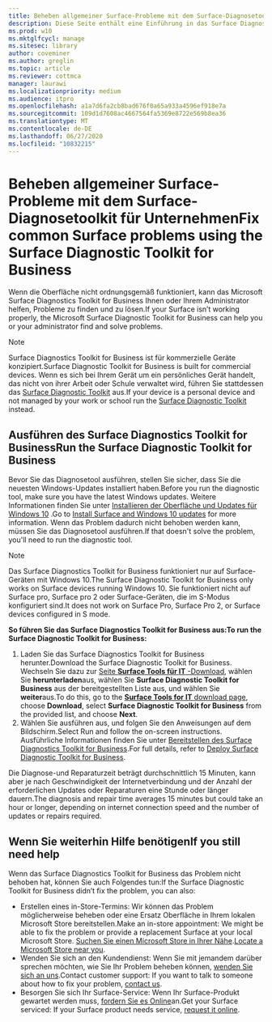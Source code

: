 ```yaml
---
title: Beheben allgemeiner Surface-Probleme mit dem Surface-Diagnosetoolkit für Unternehmen
description: Diese Seite enthält eine Einführung in das Surface Diagnostics Toolkit for Business für die Verwendung in kommerziellen Umgebungen.
ms.prod: w10
ms.mktglfcycl: manage
ms.sitesec: library
author: coveminer
ms.author: greglin
ms.topic: article
ms.reviewer: cottmca
manager: laurawi
ms.localizationpriority: medium
ms.audience: itpro
ms.openlocfilehash: a1a7d6fa2cb8bad676f0a65a933a4596ef918e7a
ms.sourcegitcommit: 109d1d7608ac4667564fa5369e8722e569b8ea36
ms.translationtype: MT
ms.contentlocale: de-DE
ms.lasthandoff: 06/27/2020
ms.locfileid: "10832215"
---
```

# <span data-ttu-id="81e9f-103">Beheben allgemeiner Surface-Probleme mit dem Surface-Diagnosetoolkit für Unternehmen</span><span class="sxs-lookup"><span data-stu-id="81e9f-103">Fix common Surface problems using the Surface Diagnostic Toolkit for Business</span></span>

<span data-ttu-id="81e9f-104">Wenn die Oberfläche nicht ordnungsgemäß funktioniert, kann das Microsoft Surface Diagnostics Toolkit for Business Ihnen oder Ihrem Administrator helfen, Probleme zu finden und zu lösen.</span><span class="sxs-lookup"><span data-stu-id="81e9f-104">If your Surface isn’t working properly, the Microsoft Surface Diagnostic Toolkit for Business can help you or your administrator find and solve problems.</span></span>

> [!NOTE]
> <span data-ttu-id="81e9f-105">Surface Diagnostics Toolkit for Business ist für kommerzielle Geräte konzipiert.</span><span class="sxs-lookup"><span data-stu-id="81e9f-105">Surface Diagnostic Toolkit for Business is built for commercial devices.</span></span> <span data-ttu-id="81e9f-106">Wenn es sich bei Ihrem Gerät um ein persönliches Gerät handelt, das nicht von ihrer Arbeit oder Schule verwaltet wird, führen Sie stattdessen das [Surface Diagnostic Toolkit](https://support.microsoft.com/en-us/help/4037239/surface-fix-common-surface-problems-using-surface-diagnostic-toolkit) aus.</span><span class="sxs-lookup"><span data-stu-id="81e9f-106">If your device is a personal device and not managed by your work or school run the [Surface Diagnostic Toolkit](https://support.microsoft.com/en-us/help/4037239/surface-fix-common-surface-problems-using-surface-diagnostic-toolkit) instead.</span></span>

## <span data-ttu-id="81e9f-107">Ausführen des Surface Diagnostics Toolkit for Business</span><span class="sxs-lookup"><span data-stu-id="81e9f-107">Run the Surface Diagnostic Toolkit for Business</span></span>

<span data-ttu-id="81e9f-108">Bevor Sie das Diagnosetool ausführen, stellen Sie sicher, dass Sie die neuesten Windows-Updates installiert haben.</span><span class="sxs-lookup"><span data-stu-id="81e9f-108">Before you run the diagnostic tool, make sure you have the latest Windows updates.</span></span> <span data-ttu-id="81e9f-109">Weitere Informationen finden Sie unter [Installieren der Oberfläche und Updates für Windows 10](https://support.microsoft.com/en-us/help/4023505/surface-install-surface-and-windows-updates) .</span><span class="sxs-lookup"><span data-stu-id="81e9f-109">Go to [Install Surface and Windows 10 updates](https://support.microsoft.com/en-us/help/4023505/surface-install-surface-and-windows-updates) for more information.</span></span> <span data-ttu-id="81e9f-110">Wenn das Problem dadurch nicht behoben werden kann, müssen Sie das Diagnosetool ausführen.</span><span class="sxs-lookup"><span data-stu-id="81e9f-110">If that doesn't solve the problem, you'll need to run the diagnostic tool.</span></span>

> [!NOTE]
> <span data-ttu-id="81e9f-111">Das Surface Diagnostics Toolkit for Business funktioniert nur auf Surface-Geräten mit Windows 10.</span><span class="sxs-lookup"><span data-stu-id="81e9f-111">The Surface Diagnostic Toolkit for Business only works on Surface devices running Windows 10.</span></span> <span data-ttu-id="81e9f-112">Sie funktioniert nicht auf Surface pro, Surface pro 2 oder Surface-Geräten, die im S-Modus konfiguriert sind.</span><span class="sxs-lookup"><span data-stu-id="81e9f-112">It does  not work on Surface Pro, Surface Pro 2, or Surface devices configured in S mode.</span></span>

**<span data-ttu-id="81e9f-113">So führen Sie das Surface Diagnostics Toolkit for Business aus:</span><span class="sxs-lookup"><span data-stu-id="81e9f-113">To run the Surface Diagnostic Toolkit for Business:</span></span>**

1. <span data-ttu-id="81e9f-114">Laden Sie das Surface Diagnostics Toolkit for Business herunter.</span><span class="sxs-lookup"><span data-stu-id="81e9f-114">Download the Surface Diagnostic Toolkit for Business.</span></span> <span data-ttu-id="81e9f-115">Wechseln Sie dazu zur [Seite **Surface Tools für IT** -Download](https://www.microsoft.com/download/details.aspx?id=46703), wählen Sie **herunterladen**aus, wählen Sie **Surface Diagnostic Toolkit for Business** aus der bereitgestellten Liste aus, und wählen Sie **weiter**aus.</span><span class="sxs-lookup"><span data-stu-id="81e9f-115">To do this, go to the [**Surface Tools for IT** download page](https://www.microsoft.com/download/details.aspx?id=46703), choose **Download**, select **Surface Diagnostic Toolkit for Business** from the provided list, and choose **Next**.</span></span>
2. <span data-ttu-id="81e9f-116">Wählen Sie ausführen aus, und folgen Sie den Anweisungen auf dem Bildschirm.</span><span class="sxs-lookup"><span data-stu-id="81e9f-116">Select Run and follow the on-screen instructions.</span></span> <span data-ttu-id="81e9f-117">Ausführliche Informationen finden Sie unter [Bereitstellen des Surface Diagnostics Toolkit for Business](https://docs.microsoft.com/surface/surface-diagnostic-toolkit-business).</span><span class="sxs-lookup"><span data-stu-id="81e9f-117">For full details, refer to [Deploy Surface Diagnostic Toolkit for Business](https://docs.microsoft.com/surface/surface-diagnostic-toolkit-business).</span></span>

<span data-ttu-id="81e9f-118">Die Diagnose-und Reparaturzeit beträgt durchschnittlich 15 Minuten, kann aber je nach Geschwindigkeit der Internetverbindung und der Anzahl der erforderlichen Updates oder Reparaturen eine Stunde oder länger dauern.</span><span class="sxs-lookup"><span data-stu-id="81e9f-118">The diagnosis and repair time averages 15 minutes but could take an hour or longer, depending on internet connection speed and the number of updates or repairs required.</span></span> 

## <span data-ttu-id="81e9f-119">Wenn Sie weiterhin Hilfe benötigen</span><span class="sxs-lookup"><span data-stu-id="81e9f-119">If you still need help</span></span>

<span data-ttu-id="81e9f-120">Wenn das Surface Diagnostics Toolkit for Business das Problem nicht behoben hat, können Sie auch Folgendes tun:</span><span class="sxs-lookup"><span data-stu-id="81e9f-120">If the Surface Diagnostic Toolkit for Business didn’t fix the problem, you can also:</span></span>

- <span data-ttu-id="81e9f-121">Erstellen eines in-Store-Termins: Wir können das Problem möglicherweise beheben oder eine Ersatz Oberfläche in Ihrem lokalen Microsoft Store bereitstellen.</span><span class="sxs-lookup"><span data-stu-id="81e9f-121">Make an in-store appointment: We might be able to fix the problem or provide a replacement Surface at your local Microsoft Store.</span></span> <span data-ttu-id="81e9f-122">[Suchen Sie einen Microsoft Store in Ihrer Nähe](https://www.microsoft.com/store/locations/find-a-store?WT.mc_id=MSC_Solutions_en_us_scheduleappt).</span><span class="sxs-lookup"><span data-stu-id="81e9f-122">[Locate a Microsoft Store near you](https://www.microsoft.com/store/locations/find-a-store?WT.mc_id=MSC_Solutions_en_us_scheduleappt).</span></span>
- <span data-ttu-id="81e9f-123">Wenden Sie sich an den Kundendienst: Wenn Sie mit jemandem darüber sprechen möchten, wie Sie Ihr Problem beheben können, [wenden Sie sich an uns](https://support.microsoft.com/en-us/help/4037645/contact-surface-warranty-and-software-support-for-business).</span><span class="sxs-lookup"><span data-stu-id="81e9f-123">Contact customer support: If you want to talk to someone about how to fix your problem, [contact us](https://support.microsoft.com/en-us/help/4037645/contact-surface-warranty-and-software-support-for-business).</span></span>
- <span data-ttu-id="81e9f-124">Besorgen Sie sich Ihr Surface-Service: Wenn Ihr Surface-Produkt gewartet werden muss, [fordern Sie es Online](https://mybusinessservice.surface.com/)an.</span><span class="sxs-lookup"><span data-stu-id="81e9f-124">Get your Surface serviced: If your Surface product needs service, [request it online](https://mybusinessservice.surface.com/).</span></span> 
